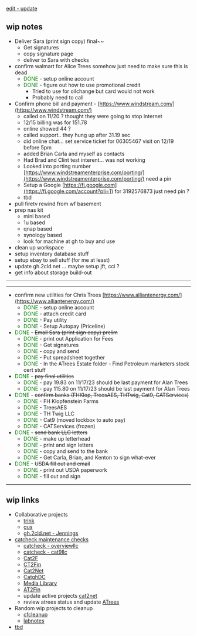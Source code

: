 [edit - update](https://github.com/christrees/wip/edit/main/overview/README.md)

## wip notes

- Deliver Sara (print sign copy) final~~
  - Get signatures
  - copy signature page
  - deliver to Sara with checks
- confirm walmart for Alice Trees  somehow just need to make sure this is dead
  - <span style="color:green">DONE</span> - setup online account
  - <span style="color:green">DONE</span> - figure out how to use promotional credit
    - Tried to use for oilchange but card would not work
    - Probably need to call
- Confirm phone bill and payment - [https://www.windstream.com/](https://www.windstream.com/)
  - called on 11/20 ? thought they were going to stop internet 
  - 12/15 billing was for 151.78
  - online showed 44 ?
  - called support.. they hung up after 31.19 sec
  - did online chat... set service ticket for 06305467 visit on 12/19 before 5pm
  - added Brian Carla and myself as contacts
  - Had Brad and Clint test interent... was not working
  - Looked into porting number [https://www.windstreamenterprise.com/porting/](https://www.windstreamenterprise.com/porting/) need a pin
  - Setup a Google [https://fi.google.com](https://fi.google.com/account?pli=1) for 3192576873 just need pin ?
  - tbd
- pull firetv rewind from wf basement
- prep nas kit
  - mini based
  - 1u based
  - qnap based
  - synology based
  - look for machine at gh to buy and use
- clean up workspace
- setup inventory database stuff
- setup ebay to sell stuff (for me at least)
- update gh.2cld.net ... maybe setup jft, cci ?
- get info about storage build-out

---
---

- confirm new utilities for Chris Trees [https://www.alliantenergy.com/](https://www.alliantenergy.com/)
  - <span style="color:green">DONE</span> - setup online account
  - <span style="color:green">DONE</span> - attach credit card
  - <span style="color:green">DONE</span> - Pay utility
  - <span style="color:green">DONE</span> - Setup Autopay (Priceline)
- <span style="color:green">DONE</span> - ~~Email Sara (print sign copy) prelim~~
  - <span style="color:green">DONE</span> - print out Application for Fees
  - <span style="color:green">DONE</span> - Get signatures
  - <span style="color:green">DONE</span> - copy and send
  - <span style="color:green">DONE</span> - Put spreadsheet together
  - <span style="color:green">DONE</span> - In the ATrees Estate folder - Find Petroleum marketers stock cert stuff
- <span style="color:green">DONE</span> - ~~pay final utilities~~
  - <span style="color:green">DONE</span> - pay 19.83 on 11/17/23 should be last payment for Alan Trees
  - <span style="color:green">DONE</span> - pay 115.80 on 11/17/23 should be last payment for Alan Trees
- <span style="color:green">DONE</span> - ~~confirm banks (FHKlop, TreesAES, THTwig, Cat9, CATServices)~~
  - <span style="color:green">DONE</span> - FH Klopfenstein Farms
  - <span style="color:green">DONE</span> - TreesAES
  - <span style="color:green">DONE</span> - TH Twig LLC
  - <span style="color:green">DONE</span> - Cat9 (moved lockbox to auto pay)
  - <span style="color:green">DONE</span> - CATServices (frozen)
- <span style="color:green">DONE</span> - ~~send bank LLC letters~~
  - <span style="color:green">DONE</span> - make up letterhead
  - <span style="color:green">DONE</span> - print and sign letters
  - <span style="color:green">DONE</span> - copy and send to the bank
  - <span style="color:green">DONE</span> - Get Carla, Brian, and Kenton to sign what-ever
- <span style="color:green">DONE</span> - ~~USDA fill out and email~~
  - <span style="color:green">DONE</span> - print out USDA paperwork
  - <span style="color:green">DONE</span> - fill out and sign


---
## wip links

- Collaborative projects
  - [trink](../trink/README.md)
  - [gus](../gus/README.md)
  - [gh.2cld.net - Jennings](https://gh.2cld.net)
- [catcheck maintenance checks](../catcheck/README.md)
  - [catcheck - overviewllc](../catcheck/overviewllc.md)
  - [catcheck - cat9llc](../catcheck/cat9llc.md)
  - [Cat2F](https://docs.google.com/spreadsheets/d/1382WcfE1DW9HHGs8X-FMLSfgMehtGwmcZ3txJa8u6ek/edit#gid=0)
  - [CT2Fin](https://docs.google.com/spreadsheets/d/1hlxnjkryHsRNVQaTE9gVng9phxLfvqVa35zdAm7FHYQ/edit#gid=1078278403)
  - [Cat2Net](https://docs.google.com/spreadsheets/d/1LdyZlFieSd_1APTbG0QahfwZgqBaA9PigO9_5SPSkmk/edit#gid=1059973145)
  - [CatghDC](https://docs.google.com/spreadsheets/d/1cPcjizKYg8XDHQctY8t1wBhW3g6rClCJ6O_DGaXIscI/edit#gid=1621592935)
  - [Media Library](https://docs.google.com/spreadsheets/d/1QtCblfwwH6PWYOKnIw2m4DKLni8KrVynXM6Xslb7mGg/edit#gid=0)
  - [AT2Fin](https://docs.google.com/spreadsheets/d/1sVNsv94ElpAdqkYESXIWeJblifBpcVuhkhG20xJYIB0/edit#gid=0)
  - update active projects [cat2net](https://docs.google.com/spreadsheets/d/1LdyZlFieSd_1APTbG0QahfwZgqBaA9PigO9_5SPSkmk/edit#gid=1059973145)
  - review atrees status and update [ATrees](https://docs.google.com/spreadsheets/d/1sVNsv94ElpAdqkYESXIWeJblifBpcVuhkhG20xJYIB0/edit#gid=0)
- Random wip projects to cleanup
  - [cfcleanup](../cfcleanup/README.md)
  - [labnotes](../labnotes/README.md)
- [tbd]()
